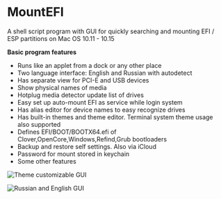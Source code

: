 # MountEFI
A shell script program with GUI for quickly searching and mounting EFI / ESP partitions on Mac OS 10.11 - 10.15

**Basic program features**

* Runs like an applet from a dock or any other place
* Two language interface: English and Russian with autodetect
* Has separate view for PCI-E and USB devices
* Show physical names of media
* Hotplug media detector update list of drives
* Easy set up auto-mount EFI as service while login system
* Has alias editor for device names to easy recognize drives
* Has built-in themes and theme editor. Terminal system theme usage also supported
* Defines EFI/BOOT/BOOTX64.efi of Clover,OpenCore,Windows,Refind,Grub bootloaders
* Backup and restore self settings. Also via iCloud
* Password for mount stored in keychain
* Some other features

![Theme customizable GUI](https://github.com/Andrej-Antipov/MountEFI/blob/master/screenshots/100.png)

![Russian and English GUI](https://github.com/Andrej-Antipov/MountEFI/blob/master/screenshots/101.png)


